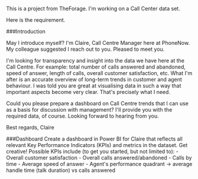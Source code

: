 This is a project from TheForage. I'm working on a Call Center data set.

Here is the requirement.

###Introduction 

May I introduce myself? I'm Claire, Call Centre Manager here at PhoneNow. My colleague suggested I reach out to you. Pleased to meet you.

I'm looking for transparency and insight into the data we have here at the Call Centre. For example: total number of calls answered and abandoned, speed of answer, length of calls, overall customer satisfaction, etc. What I'm after is an accurate overview of long-term trends in customer and agent behaviour.
I was told you are great at visualising data in such a way that important aspects become very clear. That's precisely what I need.

Could you please prepare a dashboard on Call Centre trends that I can use as a basis for discussion with management? I'lI provide you with the required data, of course.
Looking forward to hearing from you.

Best regards,
Claire

###Dashboard
Create a dashboard in Power BI for Claire that reflects all relevant Key Performance Indicators (KPIs) and metrics in the dataset. Get creative!
Possible KPIs include (to get you started, but not limited to):
    - Overall customer satisfaction
    - Overall calls answered/abandoned
    - Calls by time
    - Average speed of answer
    - Agent's performance quadrant -> average handle time (talk duration) vs calls answered
